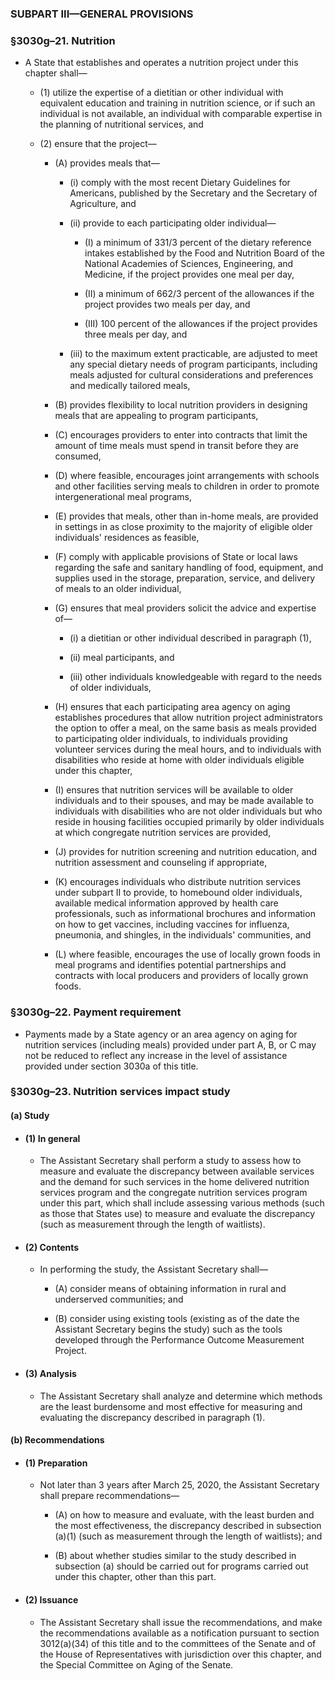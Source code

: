### SUBPART III—GENERAL PROVISIONS

### §3030g–21. Nutrition
* A State that establishes and operates a nutrition project under this chapter shall—

  * (1) utilize the expertise of a dietitian or other individual with equivalent education and training in nutrition science, or if such an individual is not available, an individual with comparable expertise in the planning of nutritional services, and

  * (2) ensure that the project—

    * (A) provides meals that—

      * (i) comply with the most recent Dietary Guidelines for Americans, published by the Secretary and the Secretary of Agriculture, and

      * (ii) provide to each participating older individual—

        * (I) a minimum of 331/3 percent of the dietary reference intakes established by the Food and Nutrition Board of the National Academies of Sciences, Engineering, and Medicine, if the project provides one meal per day,

        * (II) a minimum of 662/3 percent of the allowances if the project provides two meals per day, and

        * (III) 100 percent of the allowances if the project provides three meals per day, and


      * (iii) to the maximum extent practicable, are adjusted to meet any special dietary needs of program participants, including meals adjusted for cultural considerations and preferences and medically tailored meals,


    * (B) provides flexibility to local nutrition providers in designing meals that are appealing to program participants,

    * (C) encourages providers to enter into contracts that limit the amount of time meals must spend in transit before they are consumed,

    * (D) where feasible, encourages joint arrangements with schools and other facilities serving meals to children in order to promote intergenerational meal programs,

    * (E) provides that meals, other than in-home meals, are provided in settings in as close proximity to the majority of eligible older individuals' residences as feasible,

    * (F) comply with applicable provisions of State or local laws regarding the safe and sanitary handling of food, equipment, and supplies used in the storage, preparation, service, and delivery of meals to an older individual,

    * (G) ensures that meal providers solicit the advice and expertise of—

      * (i) a dietitian or other individual described in paragraph (1),

      * (ii) meal participants, and

      * (iii) other individuals knowledgeable with regard to the needs of older individuals,


    * (H) ensures that each participating area agency on aging establishes procedures that allow nutrition project administrators the option to offer a meal, on the same basis as meals provided to participating older individuals, to individuals providing volunteer services during the meal hours, and to individuals with disabilities who reside at home with older individuals eligible under this chapter,

    * (I) ensures that nutrition services will be available to older individuals and to their spouses, and may be made available to individuals with disabilities who are not older individuals but who reside in housing facilities occupied primarily by older individuals at which congregate nutrition services are provided,

    * (J) provides for nutrition screening and nutrition education, and nutrition assessment and counseling if appropriate,

    * (K) encourages individuals who distribute nutrition services under subpart II to provide, to homebound older individuals, available medical information approved by health care professionals, such as informational brochures and information on how to get vaccines, including vaccines for influenza, pneumonia, and shingles, in the individuals' communities, and

    * (L) where feasible, encourages the use of locally grown foods in meal programs and identifies potential partnerships and contracts with local producers and providers of locally grown foods.

### §3030g–22. Payment requirement
* Payments made by a State agency or an area agency on aging for nutrition services (including meals) provided under part A, B, or C may not be reduced to reflect any increase in the level of assistance provided under section 3030a of this title.

### §3030g–23. Nutrition services impact study
#### (a) Study
* #### (1) In general
  * The Assistant Secretary shall perform a study to assess how to measure and evaluate the discrepancy between available services and the demand for such services in the home delivered nutrition services program and the congregate nutrition services program under this part, which shall include assessing various methods (such as those that States use) to measure and evaluate the discrepancy (such as measurement through the length of waitlists).

* #### (2) Contents
  * In performing the study, the Assistant Secretary shall—

    * (A) consider means of obtaining information in rural and underserved communities; and

    * (B) consider using existing tools (existing as of the date the Assistant Secretary begins the study) such as the tools developed through the Performance Outcome Measurement Project.

* #### (3) Analysis
  * The Assistant Secretary shall analyze and determine which methods are the least burdensome and most effective for measuring and evaluating the discrepancy described in paragraph (1).

#### (b) Recommendations
* #### (1) Preparation
  * Not later than 3 years after March 25, 2020, the Assistant Secretary shall prepare recommendations—

    * (A) on how to measure and evaluate, with the least burden and the most effectiveness, the discrepancy described in subsection (a)(1) (such as measurement through the length of waitlists); and

    * (B) about whether studies similar to the study described in subsection (a) should be carried out for programs carried out under this chapter, other than this part.

* #### (2) Issuance
  * The Assistant Secretary shall issue the recommendations, and make the recommendations available as a notification pursuant to section 3012(a)(34) of this title and to the committees of the Senate and of the House of Representatives with jurisdiction over this chapter, and the Special Committee on Aging of the Senate.